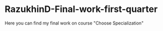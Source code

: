 # RazukhinD-Final-work-first-quarter
Here you can find my final work on course "Choose Specialization"
